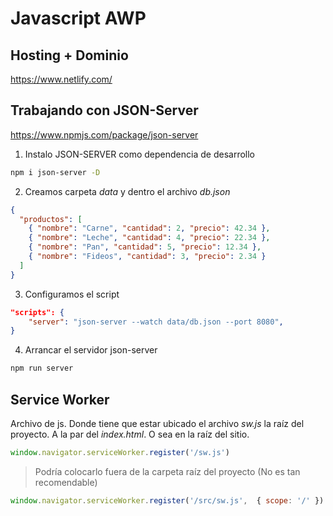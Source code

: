 # Javascript AWP

## Hosting + Dominio

<https://www.netlify.com/>

## Trabajando con JSON-Server

<https://www.npmjs.com/package/json-server>

1. Instalo JSON-SERVER como dependencia de desarrollo

```sh
npm i json-server -D
```

2. Creamos carpeta *data* y dentro el archivo *db.json*

```json
{
  "productos": [
    { "nombre": "Carne", "cantidad": 2, "precio": 42.34 },
    { "nombre": "Leche", "cantidad": 4, "precio": 22.34 },
    { "nombre": "Pan", "cantidad": 5, "precio": 12.34 },
    { "nombre": "Fideos", "cantidad": 3, "precio": 2.34 }
  ]
}
```

3. Configuramos el script

```json
"scripts": {
    "server": "json-server --watch data/db.json --port 8080",
}
```

4. Arrancar el servidor json-server

```sh
npm run server
```

## Service Worker
Archivo de js. Donde tiene que estar ubicado el archivo *sw.js* la raíz del proyecto. A la par del *index.html*. O sea en la raíz del sitio.

```js
window.navigator.serviceWorker.register('/sw.js')
```


> Podría colocarlo fuera de la carpeta raíz del proyecto (No es tan recomendable)

```js
window.navigator.serviceWorker.register('/src/sw.js',  { scope: '/' })
```